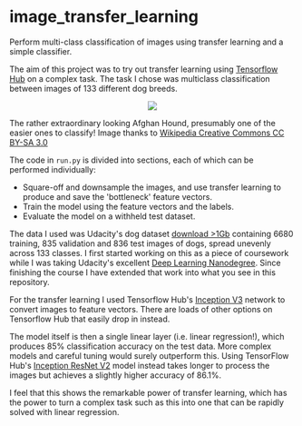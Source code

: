 # image_transfer_learning
Perform multi-class classification of images using transfer learning and a simple classifier.

The aim of this project was to try out transfer learning using [Tensorflow Hub](https://www.tensorflow.org/hub/) on a
complex task. The task I chose was multiclass classification between images of 133 different dog breeds.

<p align="center">
<img src="https://upload.wikimedia.org/wikipedia/commons/6/69/Afghane.jpg">
</p>

The rather extraordinary looking Afghan Hound, presumably one of the easier ones to classify!  Image thanks to 
[Wikipedia Creative Commons CC BY-SA 3.0](https://commons.wikimedia.org/w/index.php?curid=512895)

The code in `run.py` is divided into sections, each of which can be performed individually:
- Square-off and downsample the images, and use transfer learning to produce and save the 'bottleneck' feature vectors.
- Train the model using the feature vectors and the labels.
- Evaluate the model on a withheld test dataset.

The data I used was Udacity's dog dataset [download >1Gb](https://s3-us-west-1.amazonaws.com/udacity-aind/dog-project/dogImages.zip) containing 6680 training, 835 validation and 836 test images of
dogs, spread unevenly across 133 classes. I first started working on this as a piece of coursework while I was taking
Udacity's excellent [Deep Learning Nanodegree](https://www.udacity.com/course/deep-learning-nanodegree--nd101). Since
finishing the course I have extended that work into what you see in this repository.

For the transfer learning I used Tensorflow Hub's [Inception V3](https://www.tensorflow.org/hub/modules/google/imagenet/inception_v3/feature_vector/1) network to 
convert
images to feature vectors.  There are loads of other options on Tensorflow 
Hub that easily drop in instead.

The model itself is then a single linear layer (i.e. linear regression!), which produces 85% classification accuracy on
the test data.  More complex models and careful tuning would surely 
outperform this.  Using TensorFlow Hub's [Inception ResNet V2](https://www.tensorflow.org/hub/modules/google/imagenet/inception_resnet_v2/feature_vector/1) model instead 
takes longer to process the images but achieves a slightly higher accuracy 
of 86.1%.

I feel that this  shows the remarkable power of transfer learning, which has the power to turn a complex task such as
this into one that can be rapidly solved with linear regression.



